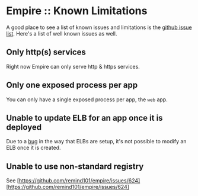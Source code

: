 # Empire :: Known Limitations

A good place to see a list of known issues and limitations is the
[github issue list](https://github.com/remind101/empire/issues). Here's a
list of well known issues as well.

## Only http(s) services

Right now Empire can only serve http & https services.

## Only one exposed process per app

You can only have a single exposed process per app, the `web` app.

## Unable to update ELB for an app once it is deployed

Due to a [bug](https://github.com/remind101/empire/issues/498) in
the way that ELBs are setup, it's not possible to modify an ELB once
it is created.

## Unable to use non-standard registry

See [https://github.com/remind101/empire/issues/624][https://github.com/remind101/empire/issues/624]
